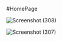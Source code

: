 #HomePage

![Screenshot (308)](https://github.com/Ujjawal0203/platform-commons/assets/104529601/356407e6-208e-4c29-97f1-14eff781bbdc)

![Screenshot (307)](https://github.com/Ujjawal0203/platform-commons/assets/104529601/43c4aec9-d211-45f4-aa01-26c3590cd6d0)
